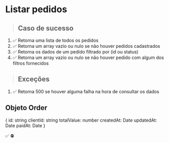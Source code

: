 # Listar pedidos

> ## Caso de sucesso

1. ✅ Retorna uma lista de todos os pedidos
2. ✅ Retorna um array vazio ou nulo se não houver pedidos cadastrados
3. ✅ Retorna os dados de um pedido filtrado por (id ou status)
4. ✅ Retorna um array vazio ou nulo se não houver pedido com algum dos filtros fornecidos

> ## Exceções
1. ✅ Retorna 500 se houver alguma falha na hora de consultar os dados


## Objeto Order
{
  	id: string
    clientId: string
    totalValue: number
    createdAt: Date
    updatedAt: Date
    paidAt: Date
}

✅
⛔